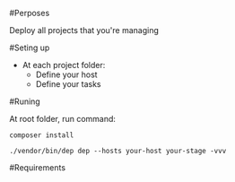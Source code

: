 #Perposes

Deploy all projects that you're managing

#Seting up

- At each project folder:
    - Define your host
    - Define your tasks

#Runing

At root folder, run command:
```shell
composer install
```

```shell
./vendor/bin/dep dep --hosts your-host your-stage -vvv
```

#Requirements
